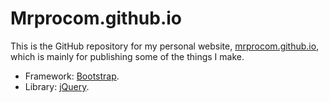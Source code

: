 # Mrprocom.github.io

This is the GitHub repository for my personal website, [mrprocom.github.io](http://mrprocom.github.io/), which is mainly for publishing some of the things I make.

 - Framework: [Bootstrap](http://getbootstrap.com/).
 - Library: [jQuery](https://jquery.com/).
